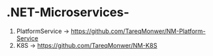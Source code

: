 # .NET-Microservices-

1. PlatformService -> https://github.com/TareqMonwer/NM-Platform-Service
2. K8S -> https://github.com/TareqMonwer/NM-K8S
